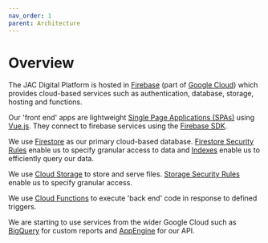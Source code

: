```yaml
---
nav_order: 1
parent: Architecture
---
```


# Overview

The JAC Digital Platform is hosted in [Firebase](https://firebase.google.com) (part of [Google Cloud](https://cloud.google.com)) which provides cloud-based services such as authentication, database, storage, hosting and functions.

Our 'front end' apps are lightweight [Single Page Applications (SPAs)](https://en.wikipedia.org/wiki/Single-page_application) using [Vue.js](https://vuejs.org). They connect to firebase services using the [Firebase SDK](https://firebase.google.com/docs/reference/js).

We use [Firestore](https://firebase.google.com/docs/firestore) as our primary cloud-based database. [Firestore Security Rules](https://firebase.google.com/docs/firestore/security/get-started) enable us to specify granular access to data and [Indexes](https://firebase.google.com/docs/firestore/query-data/index-overview) enable us to efficiently query our data.

We use [Cloud Storage](https://firebase.google.com/docs/storage) to store and serve files. [Storage Security Rules](https://firebase.google.com/docs/storage/security/start) enable us to specify granular access.

We use [Cloud Functions](https://firebase.google.com/docs/functions/) to execute 'back end' code in response to defined triggers.

We are starting to use services from the wider Google Cloud such as [BigQuery](https://cloud.google.com/bigquery) for custom reports and [AppEngine](https://cloud.google.com/appengine) for our API.
